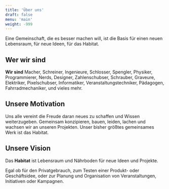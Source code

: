 ```yaml
---
title: 'Über uns'
draft: false
menu: 'main'
weight: -999
---
```


Eine Gemeinschaft, die es besser machen will, ist die Basis für einen neuen Lebensraum, für neue Ideen, für das Habitat.

## Wer wir sind

**Wir sind** Macher, Schreiner, Ingenieure, Schlosser, Spengler, Physiker, Programmierer, Nerds, Designer, Zahlenschubser, Schrauber, Graveure, Elektriker, Pixelschubser, Informatiker, Veranstaltungstechniker, Pädagogen, Fahrradmechaniker, und vieles mehr.

## Unsere Motivation

Uns alle vereint die Freude daran neues zu schaffen und Wissen weiterzugeben. Gemeinsam konzipieren, bauen, leiden, lachen und wachsen wir an unseren Projekten. Unser bisher größtes gemeinsames Werk ist das Habitat.

## Unsere Vision

Das **Habitat** ist Lebensraum und Nährboden für neue Ideen und Projekte.

Egal ob für den Privatgebrauch, zum Testen einer Produkt- oder Geschäftsidee, oder zur Planung und Organisation von Veranstaltungen, Initiativen oder Kampagnen.
